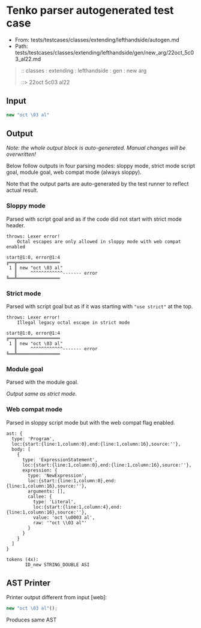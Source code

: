 # Tenko parser autogenerated test case

- From: tests/testcases/classes/extending/lefthandside/autogen.md
- Path: tests/testcases/classes/extending/lefthandside/gen/new_arg/22oct_5c03_al22.md

> :: classes : extending : lefthandside : gen : new arg
>
> ::> 22oct 5c03 al22

## Input


`````js
new "oct \03 al"
`````

## Output

_Note: the whole output block is auto-generated. Manual changes will be overwritten!_

Below follow outputs in four parsing modes: sloppy mode, strict mode script goal, module goal, web compat mode (always sloppy).

Note that the output parts are auto-generated by the test runner to reflect actual result.

### Sloppy mode

Parsed with script goal and as if the code did not start with strict mode header.

`````
throws: Lexer error!
    Octal escapes are only allowed in sloppy mode with web compat enabled

start@1:0, error@1:4
╔══╦════════════════
 1 ║ new "oct \03 al"
   ║     ^^^^^^^^^^^^------- error
╚══╩════════════════

`````

### Strict mode

Parsed with script goal but as if it was starting with `"use strict"` at the top.

`````
throws: Lexer error!
    Illegal legacy octal escape in strict mode

start@1:0, error@1:4
╔══╦════════════════
 1 ║ new "oct \03 al"
   ║     ^^^^^^^^^^^^------- error
╚══╩════════════════

`````


### Module goal

Parsed with the module goal.

_Output same as strict mode._

### Web compat mode

Parsed in sloppy script mode but with the web compat flag enabled.

`````
ast: {
  type: 'Program',
  loc:{start:{line:1,column:0},end:{line:1,column:16},source:''},
  body: [
    {
      type: 'ExpressionStatement',
      loc:{start:{line:1,column:0},end:{line:1,column:16},source:''},
      expression: {
        type: 'NewExpression',
        loc:{start:{line:1,column:0},end:{line:1,column:16},source:''},
        arguments: [],
        callee: {
          type: 'Literal',
          loc:{start:{line:1,column:4},end:{line:1,column:16},source:''},
          value: 'oct \u0003 al',
          raw: '"oct \\03 al"'
        }
      }
    }
  ]
}

tokens (4x):
       ID_new STRING_DOUBLE ASI
`````


## AST Printer

Printer output different from input [web]:

````js
new "oct \03 al"();
````

Produces same AST
